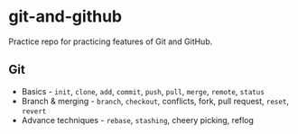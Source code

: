 # git-and-github

Practice repo for practicing features of Git and GitHub.

## Git

- Basics - `init`, `clone`, `add`, `commit`, `push`, `pull`, `merge`, `remote`, `status`
- Branch & merging - `branch`, `checkout`, conflicts, fork, pull request, `reset`, `revert`
- Advance techniques - `rebase`, `stashing`, cheery picking, reflog
